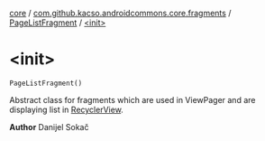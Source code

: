 [core](../../index.md) / [com.github.kacso.androidcommons.core.fragments](../index.md) / [PageListFragment](index.md) / [&lt;init&gt;](.)

# &lt;init&gt;

`PageListFragment()`

Abstract class for fragments which are used in ViewPager and are displaying list in [RecyclerView](#).

**Author**
Danijel Sokač

